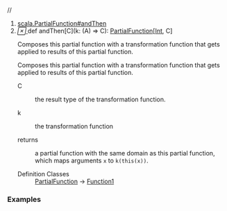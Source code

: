 //
<ol>
<li><a href="https://www.scala-lang.org/api/2.12.3/scala/collection/immutable/List.html#andThen[C](k:B=>C):PartialFunction[A,C]">scala.PartialFunction#andThen</a></li>
<li name="scala.PartialFunction#andThen" visbl="pub" class="indented0 " data-isabs="false" fullcomment="yes" group="Ungrouped"> <a id="andThen[C](k:B=>C):PartialFunction[A,C]"></a><a id="andThen[C]((A)⇒C):PartialFunction[Int,C]"></a> <span class="permalink"> <a href="../../../scala/collection/immutable/List.html#andThen[C](k:B=>C):PartialFunction[A,C]" title="Permalink"> <i class="material-icons"></i> </a> </span> <span class="modifier_kind"> <span class="modifier"></span> <span class="kind">def</span> </span> <span class="symbol"> <span class="name">andThen</span><span class="tparams">[<span name="C">C</span>]</span><span class="params">(<span name="k">k: (<span class="extype" name="scala.collection.immutable.List.A">A</span>) ⇒ <span class="extype" name="scala.PartialFunction.andThen.C">C</span></span>)</span><span class="result">: <a href="../../PartialFunction.html" class="extype" name="scala.PartialFunction">PartialFunction</a>[<a href="../../Int.html" class="extype" name="scala.Int">Int</a>, <span class="extype" name="scala.PartialFunction.andThen.C">C</span>]</span> </span> <p class="shortcomment cmt"> Composes this partial function with a transformation function that gets applied to results of this partial function.</p>
 <div class="fullcomment">
  <div class="comment cmt">
   <p> Composes this partial function with a transformation function that gets applied to results of this partial function.</p>
  </div>
  <dl class="paramcmts block">
   <dt class="tparam">
    C
   </dt>
   <dd class="cmt">
    <p>the result type of the transformation function.</p>
   </dd>
   <dt class="param">
    k
   </dt>
   <dd class="cmt">
    <p>the transformation function</p>
   </dd>
   <dt>
    returns
   </dt>
   <dd class="cmt">
    <p>a partial function with the same domain as this partial function, which maps arguments <code>x</code> to <code>k(this(x))</code>.</p>
   </dd>
  </dl>
  <dl class="attributes block"> 
   <dt>
    Definition Classes
   </dt>
   <dd>
    <a href="../../PartialFunction.html" class="extype" name="scala.PartialFunction">PartialFunction</a> → 
    <a href="../../Function1.html" class="extype" name="scala.Function1">Function1</a>
   </dd>
  </dl>
 </div> </li>
        </ol>


### Examples



